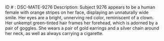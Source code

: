 ID # : DSC-MATE-9276
Description: Subject 9276 appears to be a human female with orange stripes on her face, displaying an unnaturally wide smile. Her eyes are a bright, unnerving red color, reminiscent of a clown. Her unkempt green-tinted hair frames her forehead, which is adorned by a pair of goggles. She wears a pair of gold earrings and a silver chain around her neck, as well as always carrying a cigarette.